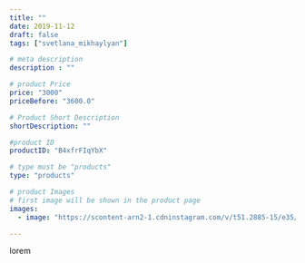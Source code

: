 ```yaml
---
title: ""
date: 2019-11-12
draft: false
tags: ["svetlana_mikhaylyan"]

# meta description
description : ""

# product Price
price: "3000"
priceBefore: "3600.0"

# Product Short Description
shortDescription: ""

#product ID
productID: "B4xfrFIqYbX"

# type must be "products"
type: "products"

# product Images
# first image will be shown in the product page
images:
  - image: "https://scontent-arn2-1.cdninstagram.com/v/t51.2885-15/e35/71919830_434312740619659_7790077162220984254_n.jpg?se=7&tp=1&_nc_ht=scontent-arn2-1.cdninstagram.com&_nc_cat=107&_nc_ohc=zBlF8xe75mkAX8evcMO&ccb=7-4&oh=9c1c25caa7ee37591e07679846c839dc&oe=60825FD4&_nc_sid=86f79a&ig_cache_key=MjE3NTY1OTM5NDg5MDA0MTA0Nw%3D%3D.2-ccb7-4"

---
```

lorem
